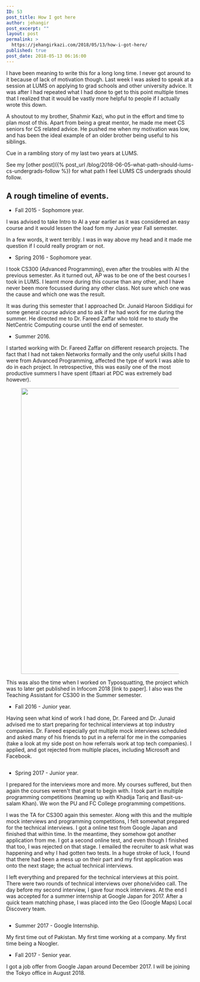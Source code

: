 ```yaml
---
ID: 53
post_title: How I got here
author: jehangir
post_excerpt: ""
layout: post
permalink: >
  https://jehangirkazi.com/2018/05/13/how-i-got-here/
published: true
post_date: 2018-05-13 06:16:00
---
```

<!-- wp:paragraph -->
<p>I have been meaning to write this for a long long time. I never got around to it because of lack of motivation though. Last week I was asked to speak at a session at LUMS on applying to grad schools and other university advice. It was after I had repeated what I had done to get to this point multiple times that I realized that it would be vastly more helpful to people if I actually wrote this down.</p>
<!-- /wp:paragraph -->

<!-- wp:paragraph -->
<p>A shoutout to my brother, Shahmir Kazi, who put in the effort and time to plan most of this. Apart from being a great mentor, he made me meet CS seniors for CS related advice. He pushed me when my motivation was low, and has been the ideal example of an older brother being useful to his siblings.</p>
<!-- /wp:paragraph -->

<!-- wp:paragraph -->
<p>Cue in a rambling story of my last two years at LUMS.</p>
<!-- /wp:paragraph -->

<!-- wp:paragraph -->
<p>See my [other post]({% post_url /blog/2018-06-05-what-path-should-lums-cs-undergrads-follow %}) for what path I feel LUMS CS undergrads should follow.</p>
<!-- /wp:paragraph -->

<!-- wp:heading -->
<h2><a href="https://github.com/kazijehangir/kazijehangir.github.io#-a-rough-timeline-of-events-"></a>A rough timeline of events.&nbsp;</h2>
<!-- /wp:heading -->

<!-- wp:list -->
<ul><li>Fall 2015 - Sophomore year.</li></ul>
<!-- /wp:list -->

<!-- wp:paragraph -->
<p>I was advised to take Intro to AI a year earlier as it was considered an easy course and it would lessen the load fom my Junior year Fall semester.</p>
<!-- /wp:paragraph -->

<!-- wp:paragraph -->
<p>In a few words, it went terribly. I was in way above my head and it made me question if I could really program or not.</p>
<!-- /wp:paragraph -->

<!-- wp:list -->
<ul><li>Spring 2016 - Sophomore year.</li></ul>
<!-- /wp:list -->

<!-- wp:paragraph -->
<p>I took CS300 (Advanced Programming), even after the troubles with AI the previous semester. As it turned out, AP was to be one of the best courses I took in LUMS. I learnt more during this course than any other, and I have never been more focussed during any other class. Not sure which one was the cause and which one was the result.</p>
<!-- /wp:paragraph -->

<!-- wp:paragraph -->
<p>It was during this semester that I approached Dr. Junaid Haroon Siddiqui for some general course advice and to ask if he had work for me during the summer. He directed me to Dr. Fareed Zaffar who told me to study the NetCentric Computing course until the end of semester.</p>
<!-- /wp:paragraph -->

<!-- wp:list -->
<ul><li>Summer 2016.</li></ul>
<!-- /wp:list -->

<!-- wp:paragraph -->
<p>I started working with Dr. Fareed Zaffar on different research projects. The fact that I had not taken Networks formally and the only useful skills I had were from Advanced Programming, affected the type of work I was able to do in each project. In retrospective, this was easily one of the most productive summers I have spent (iftaari at PDC was extremely bad however).</p>
<!-- /wp:paragraph -->

<!-- wp:image {"id":118,"width":432,"height":768,"sizeSlug":"large"} -->
<figure class="wp-block-image size-large is-resized"><img src="https://jehangirkazi.com/wp-content/uploads/2020/05/img-20160624-wa0008_original-576x1024.jpg" alt="" class="wp-image-118" width="432" height="768"/></figure>
<!-- /wp:image -->

<!-- wp:paragraph -->
<p>This was also the time when I worked on Typosquatting, the project which was to later get published in Infocom 2018 [link to paper]. I also was the Teaching Assistant for CS300 in the Summer semester.</p>
<!-- /wp:paragraph -->

<!-- wp:list -->
<ul><li>Fall 2016 - Junior year.</li></ul>
<!-- /wp:list -->

<!-- wp:paragraph -->
<p>Having seen what kind of work I had done, Dr. Fareed and Dr. Junaid advised me to start preparing for technical interviews at top industry companies. Dr. Fareed especially got multiple mock interviews scheduled and asked many of his friends to put in a referral for me in the companies (take a look at my side post on how referrals work at top tech companies). I applied, and got rejected from multiple places, including Microsoft and Facebook.</p>
<!-- /wp:paragraph -->

<!-- wp:image {"id":119,"sizeSlug":"large"} -->
<figure class="wp-block-image size-large"><img src="https://jehangirkazi.com/wp-content/uploads/2020/05/20160721_202157_original-1024x768.jpg" alt="" class="wp-image-119"/></figure>
<!-- /wp:image -->

<!-- wp:list -->
<ul><li>Spring 2017 - Junior year.</li></ul>
<!-- /wp:list -->

<!-- wp:paragraph -->
<p>I prepared for the interviews more and more. My courses suffered, but then again the courses weren't that great to begin with. I took part in multiple programming competitions (teaming up with Khadija Tariq and Basit-us-salam Khan). We won the PU and FC College programming competitions.</p>
<!-- /wp:paragraph -->

<!-- wp:paragraph -->
<p>I was the TA for CS300 again this semester. Along with this and the multiple mock interviews and programming competitions, I felt somewhat prepared for the technical interviews. I got a online test from Google Japan and finished that within time. In the meantime, they somehow got another application from me. I got a second online test, and even though I finished that too, I was rejected on that stage. I emailed the recruiter to ask what was happening and why I had gotten two tests. In a huge stroke of luck, I found that there had been a mess up on their part and my first application was onto the next stage; the actual technical interviews.</p>
<!-- /wp:paragraph -->

<!-- wp:paragraph -->
<p>I left everything and prepared for the technical interviews at this point. There were two rounds of technical interviews over phone/video call. The day before my second interview, I gave four mock interviews. At the end I was accepted for a summer internship at Google Japan for 2017. After a quick team matching phase, I was placed into the Geo (Google Maps) Local Discovery team.</p>
<!-- /wp:paragraph -->

<!-- wp:image {"id":115,"sizeSlug":"large"} -->
<figure class="wp-block-image size-large"><img src="https://jehangirkazi.com/wp-content/uploads/2020/05/img_20200218_153257_original-1024x768.jpg" alt="" class="wp-image-115"/></figure>
<!-- /wp:image -->

<!-- wp:list -->
<ul><li>Summer 2017 - Google Internship.</li></ul>
<!-- /wp:list -->

<!-- wp:paragraph -->
<p>My first time out of Pakistan. My first time working at a company. My first time being a Noogler.</p>
<!-- /wp:paragraph -->

<!-- wp:list -->
<ul><li>Fall 2017 - Senior year.</li></ul>
<!-- /wp:list -->

<!-- wp:paragraph -->
<p>I got a job offer from Google Japan around December 2017. I will be joining the Tokyo office in August 2018.</p>
<!-- /wp:paragraph -->

<!-- wp:image {"id":127,"sizeSlug":"large"} -->
<figure class="wp-block-image size-large"><img src="https://jehangirkazi.com/wp-content/uploads/2020/05/img_20170925_215906_original-1024x768.jpg" alt="" class="wp-image-127"/></figure>
<!-- /wp:image -->
